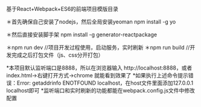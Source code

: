基于React+Webpack+ES6的前端项目模版目录


＊首先确保自己安装了nodejs，然后全局安装yeoman
npm install -g yo

＊然后直接安装脚手架
npm install -g generator-reactpackage

＊npm run dev //项目开发过程使用，启动服务，实时刷新
＊npm run build //开发完成之后打包文件（js、css分开打包）

*本项目默认监听端口是8888，所以在浏览器输入 http://localhost:8888，或者index.html->右键打开方式->chrome 就能看到效果了
*如果执行上述命令提示错误：Error: getaddrinfo ENOTFOUND localhost，在host文件里面添加127.0.0.1 localhost即可
*监听端口和实时刷新的功能都能在webpack.config.js文件中修改配置
